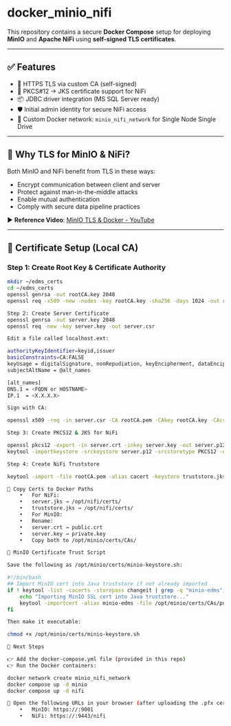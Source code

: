 # docker_minio_nifi

This repository contains a secure **Docker Compose** setup for deploying **MinIO** and **Apache NiFi** using **self-signed TLS certificates**.

---

## ✅ Features

- 🔐 HTTPS TLS via custom CA (self-signed)
- 🔁 PKCS#12 → JKS certificate support for NiFi
- 📦 JDBC driver integration (MS SQL Server ready)
- 🛡️ Initial admin identity for secure NiFi access
- 🔗 Custom Docker network: `minio_nifi_network` for Single Node Single Drive

---

## 🎯 Why TLS for MinIO & NiFi?

Both MinIO and NiFi benefit from TLS in these ways:

- Encrypt communication between client and server
- Protect against man-in-the-middle attacks
- Enable mutual authentication
- Comply with secure data pipeline practices

▶️ **Reference Video**: [MinIO TLS & Docker - YouTube](https://www.youtube.com/watch?v=Mc_sWPaTHO8)

---

## 🔧 Certificate Setup (Local CA)

### Step 1: Create Root Key & Certificate Authority

```bash
mkdir ~/edms_certs
cd ~/edms_certs
openssl genrsa -out rootCA.key 2048
openssl req -x509 -new -nodes -key rootCA.key -sha256 -days 1024 -out rootCA.pem

Step 2: Create Server Certificate
openssl genrsa -out server.key 2048
openssl req -new -key server.key -out server.csr

Edit a file called localhost.ext:

authorityKeyIdentifier=keyid,issuer
basicConstraints=CA:FALSE
keyUsage = digitalSignature, nonRepudiation, keyEncipherment, dataEncipherment
subjectAltName = @alt_names

[alt_names]
DNS.1 = <FQDN or HOSTNAME>
IP.1  = <X.X.X.X>

Sign with CA:

openssl x509 -req -in server.csr -CA rootCA.pem -CAkey rootCA.key -CAcreateserial -out server.crt -days 500 -sha256 -extfile server.ext

Step 3: Create PKCS12 & JKS for NiFi

openssl pkcs12 -export -in server.crt -inkey server.key -out server.p12
keytool -importkeystore -srckeystore server.p12 -srcstoretype PKCS12 -destkeystore server.jks -deststoretype JKS

Step 4: Create NiFi Truststore

keytool -import -file rootCA.pem -alias cacert -keystore truststore.jks -storepass <password>

📁 Copy Certs to Docker Paths
	•	For NiFi:
	•	server.jks → /opt/nifi/certs/
	•	truststore.jks → /opt/nifi/certs/
	•	For MinIO:
	•	Rename:
	•	server.crt → public.crt
	•	server.key → private.key
	•	Copy both to /opt/minio/certs/CAs/

🔑 MinIO Certificate Trust Script

Save the following as /opt/minio/certs/minio-keystore.sh:

#!/bin/bash
## Import MinIO cert into Java truststore if not already imported
if ! keytool -list -cacerts -storepass changeit | grep -q "minio-edms"; then
    echo "Importing MinIO SSL cert into Java truststore..."
    keytool -importcert -alias minio-edms -file /opt/minio/certs/CAs/public.crt -cacerts -storepass changeit -noprompt
fi

Then make it executable:

chmod +x /opt/minio/certs/minio-keystore.sh

🐳 Next Steps

👉 Add the docker-compose.yml file (provided in this repo)
👉 Run the Docker containers:

docker network create minio_nifi_network
docker compose up -d minio
docker compose up -d nifi

🧪 Open the following URLs in your browser (after uploading the .pfx cert):
	•	MinIO: https://:9001
	•	NiFi: https://:9443/nifi
